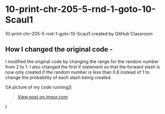 # 10-print-chr-205-5-rnd-1-goto-10-Scaul1
10-print-chr-205-5-rnd-1-goto-10-Scaul1 created by GitHub Classroom

## How I changed the original code - 
I modified the original code by changing the range for the random number from 2 to 1. I also changed the first if statement so that the forward slash is now only created if the random number is less than 0.8 instead of 1 to change the probability of each slash being created. 

![A picture of my code running](<blockquote class="imgur-embed-pub" lang="en" data-id="0qV160F"><a href="//imgur.com/0qV160F">View post on imgur.com</a></blockquote><script async src="//s.imgur.com/min/embed.js" charset="utf-8"></script>)
